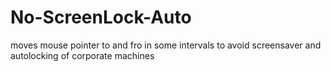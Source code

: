 # No-ScreenLock-Auto
moves mouse pointer to and fro in some intervals to avoid screensaver and autolocking of corporate machines

